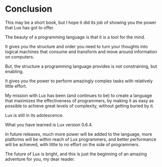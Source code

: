# Conclusion

This may be a short book, but I hope it did its job of showing you the power that Lux has got to offer.

The beauty of a programming language is that it is a tool for the mind.

It gives you the structure and order you need to turn your thoughts into logical machines that consume and transform and move around information on computers.

But, the structure a programming language provides is not constraining, but enabling.

It gives you the power to perform amazingly complex tasks with relatively little effort.

My mission with Lux has been (and continues to be) to create a language that maximizes the effectiveness of programmers, by making it as easy as possible to achieve great levels of complexity, without getting buried by it.

Lux is still in its adolescence.

What you have learned is Lux version 0.6.4.

In future releases, much more power will be added to the language, more platforms will be within reach of Lux programmers, and better performance will be achieved, with little to no effort on the side of programmers.

The future of Lux is bright, and this is just the beginning of an amazing adventure for you, my dear reader.

